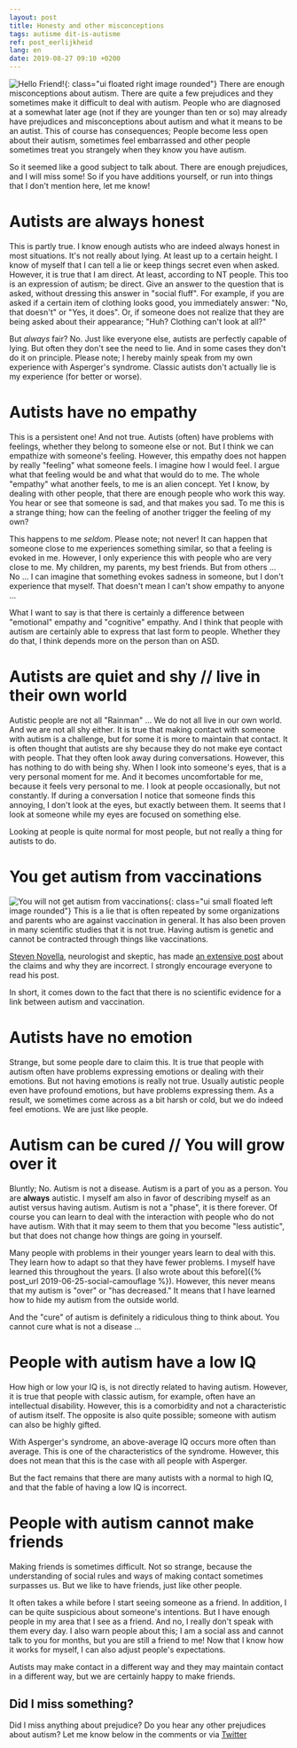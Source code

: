 ```yaml
---
layout: post
title: Honesty and other misconceptions
tags: autisme dit-is-autisme
ref: post_eerlijkheid
lang: en
date: 2019-08-27 09:10 +0200
---
```

![Hello Friend!]({{site.baseurl}}/assets/img/wall-e.gif){: class="ui floated right image rounded"}
There are enough misconceptions about autism. There are quite a few prejudices and they sometimes make it difficult to deal with autism. People who are diagnosed at a somewhat later age (not if they are younger than ten or so) may already have prejudices and misconceptions about autism and what it means to be an autist. This of course has consequences; People become less open about their autism, sometimes feel embarrassed and other people sometimes treat you strangely when they know you have autism.

So it seemed like a good subject to talk about. There are enough prejudices, and I will miss some! So if you have additions yourself, or run into things that I don't mention here, let me know!

# Autists are always honest
This is partly true. I know enough autists who are indeed always honest in most situations. It's not really about lying. At least up to a certain height. I know of myself that I can tell a lie or keep things secret even when asked. However, it is true that I am direct. At least, according to NT people. This too is an expression of autism; be direct. Give an answer to the question that is asked, without dressing this answer in "social fluff".
For example, if you are asked if a certain item of clothing looks good, you immediately answer: "No, that doesn't" or "Yes, it does". Or, if someone does not realize that they are being asked about their appearance; "Huh? Clothing can't look at all?"

But *always* fair? No. Just like everyone else, autists are perfectly capable of lying. But often they don't see the need to lie. And in some cases they don't do it on principle. Please note; I hereby mainly speak from my own experience with Asperger's syndrome. Classic autists don't actually lie is my experience (for better or worse).

# Autists have no empathy
This is a persistent one! And not true. Autists (often) have problems with feelings, whether they belong to someone else or not. But I think we can empathize with someone's feeling. However, this empathy does not happen by really "feeling" what someone feels. I imagine how I would feel. I argue what that feeling would be and what that would do to me. The whole "empathy" what another feels, to me is an alien concept. Yet I know, by dealing with other people, that there are enough people who work this way. You hear or see that someone is sad, and that makes you sad. To me this is a strange thing; how can the feeling of another trigger the feeling of my own?

This happens to me _seldom_. Please note; not never! It can happen that someone close to me experiences something similar, so that a feeling is evoked in me. However, I only experience this with people who are very close to me. My children, my parents, my best friends. But from others ... No ... I can imagine that something evokes sadness in someone, but I don't experience that myself. That doesn't mean I can't show empathy to anyone ...

What I want to say is that there is certainly a difference between "emotional" empathy and "cognitive" empathy. And I think that people with autism are certainly able to express that last form to people. Whether they do that, I think depends more on the person than on ASD.

# Autists are quiet and shy // live in their own world
Autistic people are not all "Rainman" ... We do not all live in our own world. And we are not all shy either. It is true that making contact with someone with autism is a challenge, but for some it is more to maintain that contact. It is often thought that autists are shy because they do not make eye contact with people. That they often look away during conversations. However, this has nothing to do with being shy.
When I look into someone's eyes, that is a very personal moment for me. And it becomes uncomfortable for me, because it feels very personal to me. I look at people occasionally, but not constantly. If during a conversation I notice that someone finds this annoying, I don't look at the eyes, but exactly between them. It seems that I look at someone while my eyes are focused on something else.

Looking at people is quite normal for most people, but not really a thing for autists to do.

# You get autism from vaccinations
![You will not get autism from vaccinations]({{site.baseurl}}/assets/img/provax.jpg){: class="ui small floated left image rounded"} This is a lie that is often repeated by some organizations and parents who are against vaccination in general. It has also been proven in many scientific studies that it is not true. Having autism is genetic and cannot be contracted through things like vaccinations.

[Steven Novella](https://theness.com/neurologicablog/index.php/about/), neurologist and skeptic, has made [an extensive post](https://sciencebasedmedicine.org/vaccines-still-dont-cause-autism/) about the claims and why they are incorrect. I strongly encourage everyone to read his post.

In short, it comes down to the fact that there is no scientific evidence for a link between autism and vaccination.

# Autists have no emotion
Strange, but some people dare to claim this. It is true that people with autism often have problems expressing emotions or dealing with their emotions. But not having emotions is really not true. Usually autistic people even have profound emotions, but have problems expressing them. As a result, we sometimes come across as a bit harsh or cold, but we do indeed feel emotions. We are just like people.

# Autism can be cured // You will grow over it
Bluntly; No. Autism is not a disease. Autism is a part of you as a person. You are **always** autistic. I myself am also in favor of describing myself as an autist versus having autism. Autism is not a "phase", it is there forever. Of course you can learn to deal with the interaction with people who do not have autism. With that it may seem to them that you become "less autistic", but that does not change how things are going in yourself.

Many people with problems in their younger years learn to deal with this. They learn how to adapt so that they have fewer problems. I myself have learned this throughout the years. [I also wrote about this before]({% post_url 2019-06-25-social-camouflage %}). However, this never means that my autism is "over" or "has decreased." It means that I have learned how to hide my autism from the outside world.

And the "cure" of autism is definitely a ridiculous thing to think about. You cannot cure what is not a disease ...

# People with autism have a low IQ
How high or low your IQ is, is not directly related to having autism. However, it is true that people with classic autism, for example, often have an intellectual disability. However, this is a comorbidity and not a characteristic of autism itself. The opposite is also quite possible; someone with autism can also be highly gifted.

With Asperger's syndrome, an above-average IQ occurs more often than average. This is one of the characteristics of the syndrome. However, this does not mean that this is the case with all people with Asperger.

But the fact remains that there are many autists with a normal to high IQ, and that the fable of having a low IQ is incorrect.

# People with autism cannot make friends
Making friends is sometimes difficult. Not so strange, because the understanding of social rules and ways of making contact sometimes surpasses us. But we like to have friends, just like other people.

It often takes a while before I start seeing someone as a friend. In addition, I can be quite suspicious about someone's intentions. But I have enough people in my area that I see as a friend. And no, I really don't speak with them every day. I also warn people about this; I am a social ass and cannot talk to you for months, but you are still a friend to me! Now that I know how it works for myself, I can also adjust people's expectations.

Autists may make contact in a different way and they may maintain contact in a different way, but we are certainly happy to make friends.

## Did I miss something?
Did I miss anything about prejudice? Do you hear any other prejudices about autism? Let me know below in the comments or via [Twitter](https://twitter.com/WesterinkDavid)